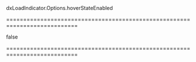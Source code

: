 <!--id-->dxLoadIndicator.Options.hoverStateEnabled<!--/id-->
===========================================================================
<!--hidden--><!--/hidden-->
<!--default-->false<!--/default-->
===========================================================================

